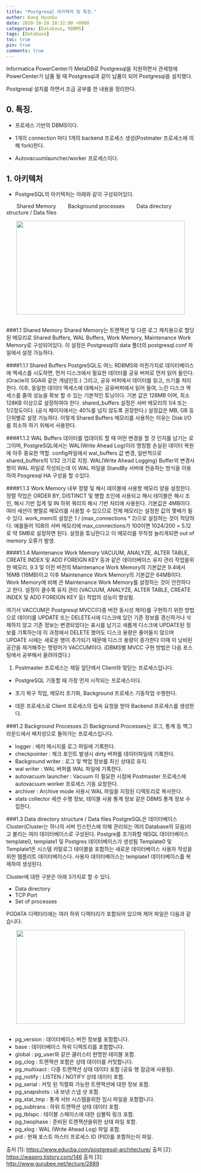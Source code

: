 ```yaml
---
title: "Postgresql 아키텍처 및 특징."
author: Kang HyunGu
date: 2020-10-28 18:32:00 +0900
categories: [Database, RDBMS]
tags: [Database]
toc: true
pin: true
comments: true
---
```

Informatica PowerCenter가 MetaDB로 Postgresql을 지원하면서 관세청에 PowerCenter가 납품 될 때 Postgresql과 같이 납품이 되어 Postgresql을 설치했다.


Postgresql 설치를 하면서 조금 공부를 한 내용을 정리한다.

## 0. 특징.
- 프로세스 기반의 DBMS이다.

- 1개의 connection 마다 1개의 backend 프로세스 생성(Postmater 프로세스에 의해 fork)한다.

- Autovacuumlauncher/worker 프로세스이다.

## 1. 아키텍처
- PostgreSQL의 아키텍처는 아래와 같이 구성되어있다.


&nbsp;&nbsp;&nbsp;&nbsp;&nbsp;&nbsp;&nbsp;Shared Memory
&nbsp;&nbsp;&nbsp;&nbsp;&nbsp;&nbsp;&nbsp;Background processes
&nbsp;&nbsp;&nbsp;&nbsp;&nbsp;&nbsp;&nbsp;Data directory structure / Data files

<center><img src="{{site.url}}/img/posts/2020-10-28-Postgresql 아키텍처 및 특징/PostgreSQL-Architecture1.jpg" width="450" height="250"></center>
<br/>

###1.1 Shared Memory
Shared Memory는 트랜잭션 및 다른 로그 캐치용으로 할당 된 메모리로 Shared Buffers, WAL Buffers, Work Memory, Maintenance Work Memory로 구성되어있다.
이 설정은 Postgresql의 data 폴더의 postgresql.conf 파일에서 설정 가능하다.

####1.1.1 Shared Buffers
PostgreSQL도 여느 RDBMS와 마찬가지로 데이터베이스에 엑세스를 시도하면, 먼저 디스크에서 필요한 데이터를 공유 버퍼로 먼저 읽어 들인다.(Oracle의 SGA와 같은 개념인듯.)  그리고, 공유 버퍼에서 데이터를 읽고, 쓰기를 처리한다. 이후, 동일한 데이터 엑세스에 대해서는 공유버퍼에서 읽어 들여, 느린 디스크 엑세스를 줄여 성능을 확보 할 수 있는 기본적인 튜닝이다.
기본 값은 128MB 이며, 최소 128KB 이상으로 설정하여야 한다.
shared_buffers 설정은 서버 메모리의 1/4 또는 1/2정도이다. (공식 페이지에서는 40%를 넘지 않도록 권장한다.)
설정값은 MB, GB 등 단위별로 설정 가능하다.
이렇게 Shared Buffers 메모리를 사용하는 이유는 Disk I/O를 최소하 하기 위해서 사용한다.

####1.1.2 WAL Buffers
데이터를 업데이트 할 때 어떤 변경을 할 것 인지를 남기는 로그이며, PostgreSQL에서는 WAL(Write Ahead Log)이라 명칭함
손실된 데이터 복원에 아주 중요한 역할.
config파일에서 wal_buffers 값 변경, 일반적으로 shared_buffers의 1/32 크기로 지정.
WAL(Write Ahead Logging) Buffer의 변경사항이 WAL 파일로 작성되는데 이 WAL 파일을  StandBy 서버에 전송하는 방식을 이용하여 Posgresql HA 구성을 할 수있다.


####1.1.3 Work Memory
내부 정렬 및 해시 테이블에 사용항 메모리 양을 설정한다.
정렬 작업은 ORDER BY, DISTINCT 및 병합 조인에 사용되고 해시 테이블은 해시 조인, 해시 기반 집계 및 IN 하위 쿼리의 해시 기반 처리에 사용된다.
기본값은 4MB이다.
여러 세션이 병렬로 메모리를 사용할 수 있으므로 전체 메모리는 설정한 값의 몇배가 될 수 있다.
work_mem의 설정은 1 / (max_connections * 2)으로 설정하는 것이 적당하다.
예를들어 1GB의 서버 메모리에 max_connections가 100이면 1024/200 = 5.12로 약 5MB로 설정하면 된다.
설정을 튜닝한다고 이 메모리를 무작정 늘리게되면 out of memory 오류가 발생.

####1.1.4 Maintenance Work Memory
VACUUM, ANALYZE, ALTER TABLE, CREATE INDEX 및 ADD FOREIGN KEY 등과 같은 데이터베이스 유지 관리 작업을위한 메모리.
9.3 및 이전 버전의 Maintenance Work Memory의 기본값은 9.4에서 16MB (16MB)이고 이후 Maintenance Work Memory의 기본값은 64MB이다.
Work Memory에 비해 큰 Maintenance Work Memory를 설정하는 것이 안전하다고 한다. 설정이 클수록 유지 관리 (VACUUM, ANALYZE, ALTER TABLE, CREATE INDEX 및 ADD FOREIGN KEY 등) 작업의 성능이 향상됨.

여기서 VACCUM은 Postgresql MVCC(다중 버전 동시성 제어)를 구현하기 위한 방법으로 데이터를 UPDATE 또는 DELETE시에 디스크에 있던 기존 정보를 갱신하거나 삭제하지 않고 기존 정보는 변경되었다는 표시를 남기고 새롭게 디스크에 UPDATE된 정보를 기록하는데 이 과정에서 DELETE 했어도 디스크 용량은 줄어들지 않으며 UPDATE 시에는 새로운 행이 추가되기 때문에 디스크 용량이 증가한다 이때 이 낭비된 공간을 제거해주는 명령어가 VACCUM이다.
(DBMS별 MVCC 구현 방법은 다음 포스팅에서 공부해서 올려야겠다.)
1) Postmaster 프로세스는 제일 앞단에서 Client와 맞닫는 프로세스입니다.

- PostgreSQL 기동할 때 가장 먼저 시작되는 프로세스이다.

- 초기 복구 작업, 메모리 초기화, Background 프로세스 기동작업 수행한다.

- 데몬 프로세스로 Client 프로세스의 접속 요청을 받아 Backend 프로세스를 생성한다.


###1.2 Background Processes
2) Background Processes는 로그, 통계 등 백그라운드에서 배치성으로 돌아가는 프로세스입니다.

- logger : 에러 메시지를 로그 파일에 기록한다.
- checkpointer : 체크 포인트 발생시 dirty 버퍼를 데이터파일에 기록한다.
- Background writer : 로그 및 백업 정보를 최신 상태로 유지.
- wal writer : WAL 버퍼를 WAL 파일에 기록한다.
- autovacuum launcher : Vacuum 이 필요한 시점에 Postmaster 프로세스에 autovacuum worker 프로세스 기동 요청한다.
- archiver : Archive mode 사용시 WAL 파일을 지정된 디렉토리로 복사한다.
- stats collector 세션 수행 정보, 테이블 사용 통계 정보 같은 DBMS 통계 정보 수집한다.

###1.3 Data directory structure / Data files
PostgreSQL은 데이터베이스 Cluster(Cluster는 하나의 서버 인스턴스에 의해 관리되는 여러 Database의 모음)라고 불리는 여러 데이터베이스로 구성된다. Postgre를 초기화할 때SQL 데이터베이스 template0, template1 및 Postgres 데이터베이스가 생성됨
Template0 및 Template1은 시스템 카탈로그 테이블을 포함하는 새로운 데이터베이스 사용자 작성을 위한 템플리트 데이터베이스다.
사용자 데이터베이스는 template1 데이터베이스를 복제하여 생성된다.

Cluster에 대한 구분은 아래 3가지로 할 수 있다.
- Data directory
- TCP Port
- Set of processes

PGDATA 디렉터리에는 여러 하위 디렉터리가 포함되어 있으며 제어 파일은 다음과 같습니다.

<center><img src="{{site.url}}/img/posts/2020-10-28-Postgresql 아키텍처 및 특징/PostgreSQL-Architecture2.jpg" width="450" height="250"></center>
<br/>

- pg_version : 데이터베이스 버전 정보를 포함합니다.
- base : 데이터베이스 하위 디렉토리를 포함합니다.
- global : pg_user와 같은 클러스터 현명한 테이블 포함.
- pg_clog : 트랜잭션 포함은 상태 데이터를 커밋합니다.
- pg_multixact : 다중 트랜잭션 상태 데이터 포함 (공유 행 잠금에 사용됨).
- pg_notify :  LISTEN / NOTIFY 상태 데이터 포함.
- pg_serial : 커밋 된 직렬화 가능한 트랜잭션에 대한 정보 포함.
- pg_snapshots :  내 보낸 스냅 샷 포함.
- pg_stat_tmp : 통계 서브 시스템을위한 임시 파일을 포함합니다.
- pg_subtrans : 하위 트랜잭션 상태 데이터 포함.
- pg_tblspc : 테이블 스페이스에 대한 심볼릭 링크 포함.
- pg_twophase :  준비된 트랜잭션을위한 상태 파일 포함.
- pg_xlog :  WAL (Write Ahead Log) 파일 포함.
- pid :  현재 포스트 마스터 프로세스 ID (PID)를 포함하는이 파일.

출처 [1]: https://www.educba.com/postgresql-architecture/
출처 [2]: https://waspro.tistory.com/146
출처 [3]: http://www.gurubee.net/lecture/2889
